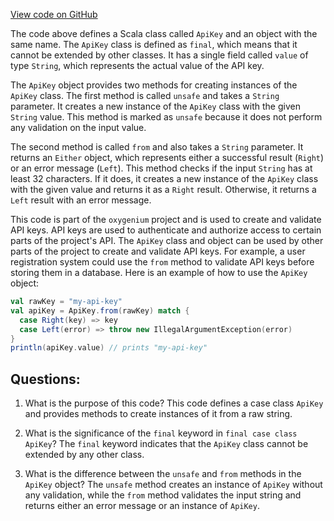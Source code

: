 [View code on GitHub](https://github.com/oxygenium/oxygenium/api/src/main/scala/org/oxygenium/api/model/ApiKey.scala)

The code above defines a Scala class called `ApiKey` and an object with the same name. The `ApiKey` class is defined as `final`, which means that it cannot be extended by other classes. It has a single field called `value` of type `String`, which represents the actual value of the API key.

The `ApiKey` object provides two methods for creating instances of the `ApiKey` class. The first method is called `unsafe` and takes a `String` parameter. It creates a new instance of the `ApiKey` class with the given `String` value. This method is marked as `unsafe` because it does not perform any validation on the input value.

The second method is called `from` and also takes a `String` parameter. It returns an `Either` object, which represents either a successful result (`Right`) or an error message (`Left`). This method checks if the input `String` has at least 32 characters. If it does, it creates a new instance of the `ApiKey` class with the given value and returns it as a `Right` result. Otherwise, it returns a `Left` result with an error message.

This code is part of the `oxygenium` project and is used to create and validate API keys. API keys are used to authenticate and authorize access to certain parts of the project's API. The `ApiKey` class and object can be used by other parts of the project to create and validate API keys. For example, a user registration system could use the `from` method to validate API keys before storing them in a database. Here is an example of how to use the `ApiKey` object:

```scala
val rawKey = "my-api-key"
val apiKey = ApiKey.from(rawKey) match {
  case Right(key) => key
  case Left(error) => throw new IllegalArgumentException(error)
}
println(apiKey.value) // prints "my-api-key"
```
## Questions: 
 1. What is the purpose of this code?
   This code defines a case class `ApiKey` and provides methods to create instances of it from a raw string.

2. What is the significance of the `final` keyword in `final case class ApiKey`?
   The `final` keyword indicates that the `ApiKey` class cannot be extended by any other class.

3. What is the difference between the `unsafe` and `from` methods in the `ApiKey` object?
   The `unsafe` method creates an instance of `ApiKey` without any validation, while the `from` method validates the input string and returns either an error message or an instance of `ApiKey`.